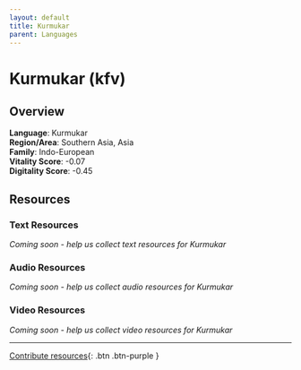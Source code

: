 ```yaml
---
layout: default
title: Kurmukar
parent: Languages
---
```


# Kurmukar (kfv)

## Overview

**Language**: Kurmukar  
**Region/Area**: Southern Asia, Asia  
**Family**: Indo-European  
**Vitality Score**: -0.07  
**Digitality Score**: -0.45  

## Resources

### Text Resources
*Coming soon - help us collect text resources for Kurmukar*

### Audio Resources
*Coming soon - help us collect audio resources for Kurmukar*

### Video Resources
*Coming soon - help us collect video resources for Kurmukar*

---

[Contribute resources](https://fairtrain.github.io/){: .btn .btn-purple }
